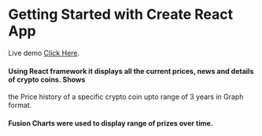 # Getting Started with Create React App

Live demo [Click Here](https://crypto-tracker-lalithyagnavlkya.netlify.app/).

#### Using React framework it displays all the current prices, news and details of crypto coins. Shows
the Price history of a specific crypto coin upto range of 3 years in Graph format. 
#### Fusion Charts were used to display range of prizes over time.
